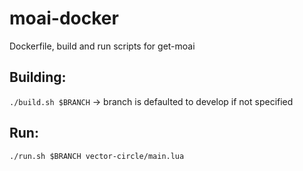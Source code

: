 # moai-docker
  Dockerfile, build and run scripts for get-moai
## Building:
  `./build.sh $BRANCH` -> branch is defaulted to develop if not specified
## Run:
   `./run.sh $BRANCH vector-circle/main.lua`
